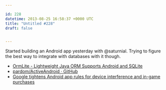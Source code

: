 ```yaml
---

id: 228
datetime: 2013-08-25 16:58:37 +0000 UTC
title: "Untitled #228"
draft: false


---
```


Started building an Android app yesterday with @saturnial. Trying to figure the best way to integrate with databases with it though. 

 
 * [OrmLite - Lightweight Java ORM Supports Android and SQLite](http://ormlite.com/sqlite_java_android_orm.shtml)
 * [pardom/ActiveAndroid · GitHub](https://github.com/pardom/ActiveAndroid)
 * [Google tightens Android app rules for device interference and in-game purchases](http://www.engadget.com/2013/08/23/google-tightens-android-app-rules-that-ban-device-interference/)


